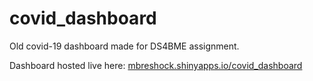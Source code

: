 # covid_dashboard
Old covid-19 dashboard made for DS4BME assignment. 

Dashboard hosted live here: [mbreshock.shinyapps.io/covid_dashboard](https://mbreshock.shinyapps.io/covid_dashboard/_blank)
